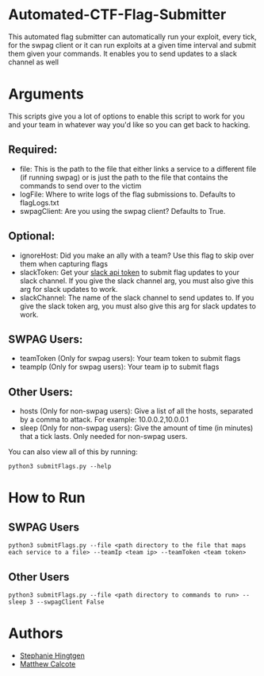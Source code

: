 # Automated-CTF-Flag-Submitter
This automated flag submitter can automatically run your exploit, every tick, for the swpag client or it can run exploits at a given time interval and submit them given your commands. It enables you to send updates to a slack channel as well 

# Arguments
This scripts give you a lot of options to enable this script to work for you and your team in whatever way you'd like so you can get back to hacking.
## Required:
* file: This is the path to the file that either links a service to a different file (if running swpag) or is just the path to the file that contains the commands to send over to the victim
* logFile: Where to write logs of the flag submissions to. Defaults to flagLogs.txt
* swpagClient: Are you using the swpag client? Defaults to True.
## Optional:
* ignoreHost: Did you make an ally with a team? Use this flag to skip over them when capturing flags
* slackToken: Get your [slack api token](https://api.slack.com/legacy/custom-integrations/legacy-tokens) to submit flag updates to your slack channel. If you give the slack channel arg, you must also give this arg for slack updates to work.
* slackChannel: The name of the slack channel to send updates to. If you give the slack token arg, you must also give this arg for slack updates to work.
## SWPAG Users:
* teamToken (Only for swpag users): Your team token to submit flags
* teampIp (Only for swpag users): Your team ip to submit flags
## Other Users:
* hosts (Only for non-swpag users): Give a list of all the hosts, separated by a comma to attack. For example: 10.0.0.2,10.0.0.1
* sleep (Only for non-swpag users): Give the amount of time (in minutes) that a tick lasts. Only needed for non-swpag users.

You can also view all of this by running:
```
python3 submitFlags.py --help
```

# How to Run
## SWPAG Users
```
python3 submitFlags.py --file <path directory to the file that maps each service to a file> --teamIp <team ip> --teamToken <team token>
```
## Other Users
```
python3 submitFlags.py --file <path directory to commands to run> --sleep 3 --swpagClient False
```
# Authors
* [Stephanie Hingtgen](https://github.com/stephanieengelhardt)
* [Matthew Calcote](https://github.com/mcalcote) 
